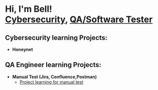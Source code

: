 <h1>Hi, I'm Bell! <br/><a href="https://github.com/moccabee">Cybersecurity</a>, <a href="https://www.linkedin.com/in/nuttapat-weerathanakiat-a2916b97/">QA/Software Tester</a>

<h2> Cybersecurity learning Projects:</h2>

- <b> Honeynet </b>
  
  

<h2> QA Engineer learning Projects:</h2>

- <b> Manual Test (Jira, Confluence,Postman)</b>
  - [Project learning for manual test](https://github.com/Moccabee/QA-Engineer-course)




